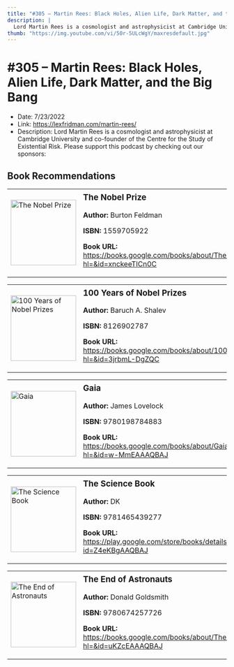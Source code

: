 ```yaml
---
title: "#305 – Martin Rees: Black Holes, Alien Life, Dark Matter, and the Big Bang"
description: |
  Lord Martin Rees is a cosmologist and astrophysicist at Cambridge University and co-founder of the Centre for the Study of Existential Risk. Please support this podcast by checking out our sponsors:"
thumb: "https://img.youtube.com/vi/50r-5ULcWgY/maxresdefault.jpg"
---
```


# #305 – Martin Rees: Black Holes, Alien Life, Dark Matter, and the Big Bang

  - Date: 7/23/2022
  - Link: https://lexfridman.com/martin-rees/
  - Description: Lord Martin Rees is a cosmologist and astrophysicist at Cambridge University and co-founder of the Centre for the Study of Existential Risk. Please support this podcast by checking out our sponsors:

## Book Recommendations

<table style="border: none;"><tr style="border: none;"><td style="border: none;"><img src="https://books.google.com/books/content?id=xnckeeTICn0C&printsec=frontcover&img=1&zoom=1&edge=curl&source=gbs_api" alt="The Nobel Prize" width="150" style="vertical-align: top;"></td><td style="border: none; vertical-align: top;"><h3 style='margin-top: 5'>The Nobel Prize</h3><p><strong>Author:</strong> Burton Feldman</p><p><strong>ISBN:</strong> 1559705922</p><p><strong>Book URL:</strong> <a href="https://books.google.com/books/about/The_Nobel_Prize.html?hl=&id=xnckeeTICn0C">https://books.google.com/books/about/The_Nobel_Prize.html?hl=&id=xnckeeTICn0C</a></p></td></tr></table>
<table style="border: none;"><tr style="border: none;"><td style="border: none;"><img src="https://books.google.com/books/content?id=3jrbmL-DgZQC&printsec=frontcover&img=1&zoom=1&edge=curl&source=gbs_api" alt="100 Years of Nobel Prizes" width="150" style="vertical-align: top;"></td><td style="border: none; vertical-align: top;"><h3 style='margin-top: 5'>100 Years of Nobel Prizes</h3><p><strong>Author:</strong> Baruch A. Shalev</p><p><strong>ISBN:</strong> 8126902787</p><p><strong>Book URL:</strong> <a href="https://books.google.com/books/about/100_Years_of_Nobel_Prizes.html?hl=&id=3jrbmL-DgZQC">https://books.google.com/books/about/100_Years_of_Nobel_Prizes.html?hl=&id=3jrbmL-DgZQC</a></p></td></tr></table>
<table style="border: none;"><tr style="border: none;"><td style="border: none;"><img src="https://books.google.com/books/content?id=w-MmEAAAQBAJ&printsec=frontcover&img=1&zoom=1&edge=curl&source=gbs_api" alt="Gaia" width="150" style="vertical-align: top;"></td><td style="border: none; vertical-align: top;"><h3 style='margin-top: 5'>Gaia</h3><p><strong>Author:</strong> James Lovelock</p><p><strong>ISBN:</strong> 9780198784883</p><p><strong>Book URL:</strong> <a href="https://books.google.com/books/about/Gaia.html?hl=&id=w-MmEAAAQBAJ">https://books.google.com/books/about/Gaia.html?hl=&id=w-MmEAAAQBAJ</a></p></td></tr></table>
<table style="border: none;"><tr style="border: none;"><td style="border: none;"><img src="https://books.google.com/books/content?id=Z4eKBgAAQBAJ&printsec=frontcover&img=1&zoom=1&edge=curl&source=gbs_api" alt="The Science Book" width="150" style="vertical-align: top;"></td><td style="border: none; vertical-align: top;"><h3 style='margin-top: 5'>The Science Book</h3><p><strong>Author:</strong> DK</p><p><strong>ISBN:</strong> 9781465439277</p><p><strong>Book URL:</strong> <a href="https://play.google.com/store/books/details?id=Z4eKBgAAQBAJ">https://play.google.com/store/books/details?id=Z4eKBgAAQBAJ</a></p></td></tr></table>
<table style="border: none;"><tr style="border: none;"><td style="border: none;"><img src="https://books.google.com/books/content?id=uKZcEAAAQBAJ&printsec=frontcover&img=1&zoom=1&edge=curl&source=gbs_api" alt="The End of Astronauts" width="150" style="vertical-align: top;"></td><td style="border: none; vertical-align: top;"><h3 style='margin-top: 5'>The End of Astronauts</h3><p><strong>Author:</strong> Donald Goldsmith</p><p><strong>ISBN:</strong> 9780674257726</p><p><strong>Book URL:</strong> <a href="https://books.google.com/books/about/The_End_of_Astronauts.html?hl=&id=uKZcEAAAQBAJ">https://books.google.com/books/about/The_End_of_Astronauts.html?hl=&id=uKZcEAAAQBAJ</a></p></td></tr></table>
